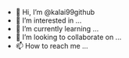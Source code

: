 - 👋 Hi, I’m @kalai99github
- 👀 I’m interested in ...
- 🌱 I’m currently learning ...
- 💞️ I’m looking to collaborate on ...
- 📫 How to reach me ...

<!---
kalai99github/kalai99github is a ✨ special ✨ repository because its `README.md` (this file) appears on your GitHub profile.
You can click the Preview link to take a look at your changes.
--->
